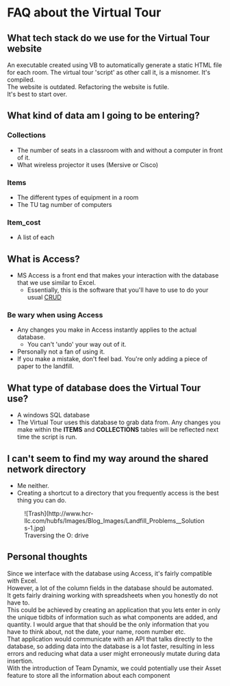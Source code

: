 # FAQ about the Virtual Tour

## What tech stack do we use for the Virtual Tour website

An executable created using VB to automatically generate a static HTML file for each room. The virtual tour 'script' as other call it, is a misnomer. It's compiled.  
The website is outdated. Refactoring the website is futile.  
It's best to start over.

## What kind of data am I going to be entering?

### Collections

- The number of seats in a classroom with and without a computer in front of it.
- What wireless projector it uses (Mersive or Cisco)

### Items

- The different types of equipment in a room
- The TU tag number of computers

### Item_cost

- A list of each

## What is Access?

- MS Access is a front end that makes your interaction with the database that we use similar to Excel.
  - Essentially, this is the software that you'll have to use to do your usual [CRUD](https://www.codecademy.com/article/what-is-crud)

### Be wary when using Access

- Any changes you make in Access instantly applies to the actual database.
  - You can't 'undo' your way out of it.
- Personally not a fan of using it.
- If you make a mistake, don't feel bad. You're only adding a piece of paper to the landfill.

## What type of database does the Virtual Tour use?

- A windows SQL database
- The Virtual Tour uses this database to grab data from. Any changes you make within the **ITEMS** and **COLLECTIONS** tables will be reflected next time the script is run.

## I can't seem to find my way around the shared network directory

- Me neither.
- Creating a shortcut to a directory that you frequently access is the best thing you can do.
<figure markdown>
![Trash](http://www.hcr-llc.com/hubfs/Images/Blog_Images/Landfill_Problems__Solutions-1.jpg)
<figcaption>Traversing the O: drive</figcaption>
</figure>

## Personal thoughts
Since we interface with the database using Access, it's fairly compatible with Excel.  
However, a lot of the column fields in the database should be automated.  
It gets fairly draining working with spreadsheets when you honestly do not have to.  
This could be achieved by creating an application that you lets enter in only the unique tidbits of information such as what components are added, and quantity. I would argue that that should be the only information that you have to think about, not the date, your name, room number etc.  
That application would communicate with an API that talks directly to the database, so adding data into the database is a lot faster, resulting in less errors and reducing what data a user might erroneously mutate during data insertion.  
With the introduction of Team Dynamix, we could potentially use their Asset feature to store all the information about each component
